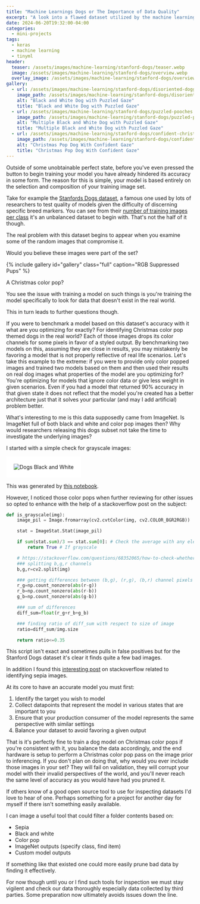 ```yaml
---
title: "Machine Learnings Dogs or The Importance of Data Quality"
excerpt: "A look into a flawed dataset utilized by the machine learning community"
date: 2024-06-20T19:32:00-04:00
categories:
  - mini-projects
tags:
  - keras
  - machine learning
  - tinyml
header:
  teaser: /assets/images/machine-learning/stanford-dogs/teaser.webp
  image: /assets/images/machine-learning/stanford-dogs/overview.webp
  overlay_image: /assets/images/machine-learning/stanford-dogs/overview.webp
gallery:
  - url: /assets/images/machine-learning/stanford-dogs/disoriented-doggo.webp
    image_path: /assets/images/machine-learning/stanford-dogs/disoriented-doggo.webp
    alt: "Black and White Dog with Puzzled Gaze"
    title: "Black and White Dog with Puzzled Gaze"
  - url: /assets/images/machine-learning/stanford-dogs/puzzled-pooches.webp
    image_path: /assets/images/machine-learning/stanford-dogs/puzzled-pooches.webp
    alt: "Multiple Black and White Dog with Puzzled Gaze"
    title: "Multiple Black and White Dog with Puzzled Gaze"
  - url: /assets/images/machine-learning/stanford-dogs/confident-christmas-dog.webp
    image_path: /assets/images/machine-learning/stanford-dogs/confident-christmas-dog.webp
    alt: "Christmas Pop Dog With Confident Gaze"
    title: "Christmas Pop Dog With Confident Gaze"
---
```


Outside of some unobtainable perfect state, before you've even pressed the button to begin training your model you have already hindered its accuracy in some form. The reason for this is simple, your model is based entirely on the selection and composition of your training image set.

Take for example the [Stanfords Dogs dataset](http://vision.stanford.edu/aditya86/ImageNetDogs/), a famous one used by lots of researchers to test quality of models given the difficulty of discerning specific breed markers. You can see from their [number of training images per class](http://vision.stanford.edu/aditya86/ImageNetDogs/bar_graph_full.png) it's an unbalanced dataset to begin with. That's not the half of it though.

The real problem with this dataset begins to appear when you examine some of the random images that compromise it.

Would you believe these images were part of the set?

{% include gallery id="gallery" class="full" caption="RGB Suppressed Pups" %}

A Christmas color pop?

You see the issue with training a model on such things is you're training the model specifically to look for data that doesn't exist in the real world.

This in turn leads to further questions though.

If you were to benchmark a model based on this dataset's accuracy with it what are you optimizing for exactly? For identifying Christmas color pop themed dogs in the real world? Each of those images drops its color channels for some pixels in favor of a styled output. By benchmarking two models on this, assuming they are close in results, you may mistakenly be favoring a model that is not properly reflective of real life scenarios. Let's take this example to the extreme: if you were to provide only color popped images and trained two models based on them and then used their results on real dog images what properties of the model are you optimizing for? You're optimizing for models that ignore color data or give less weight in given scenarios. Even if you had a model that returned 90% accuracy in that given state it does not reflect that the model you're created has a better architecture just that it solves your particular (and may I add artificial) problem better.

What's interesting to me is this data supposedly came from ImageNet. Is ImageNet full of both black and white and color pop images then? Why would researchers releasing this dogs subset not take the time to investigate the underlying images?

I started with a simple check for grayscale images:

<img src="{{ site.url }}{{ site.baseurl }}/assets/images/machine-learning/stanford-dogs/black-and-white-dogs.webp" alt="Dogs Black and White" style="padding: 20px; background-color: #FFF;">

This was generated by [this notebook](https://github.com/Timo614/machine-learning/blob/main/stanford_dogs_b_and_w.ipynb).

However, I noticed those color pops when further reviewing for other issues so opted to enhance with the help of a stackoverflow post on the subject:
```py
def is_grayscale(img):    
    image_pil = Image.fromarray(cv2.cvtColor(img, cv2.COLOR_BGR2RGB))

    stat = ImageStat.Stat(image_pil)

    if sum(stat.sum)/3 == stat.sum[0]: # Check the average with any element value
        return True # If grayscale

    # https://stackoverflow.com/questions/68352065/how-to-check-whether-a-jpeg-image-is-color-or-grayscale-using-only-python-pil
    ### splitting b,g,r channels
    b,g,r=cv2.split(img)

    ### getting differences between (b,g), (r,g), (b,r) channel pixels
    r_g=np.count_nonzero(abs(r-g))
    r_b=np.count_nonzero(abs(r-b))
    g_b=np.count_nonzero(abs(g-b))

    ### sum of differences
    diff_sum=float(r_g+r_b+g_b)

    ### finding ratio of diff_sum with respect to size of image
    ratio=diff_sum/img.size

    return ratio<=0.35
```

This script isn't exact and sometimes pulls in false positives but for the Stanford Dogs dataset it's clear it finds quite a few bad images.

In addition I found this [interesting post](https://stackoverflow.com/a/59891711) on stackoverflow related to identifying sepia images.

At its core to have an accurate model you must first:
1. Identify the target you wish to model
2. Collect datapoints that represent the model in various states that are important to you
3. Ensure that your production consumer of the model represents the same perspective with similar settings
4. Balance your dataset to avoid favoring a given output

That is it's perfectly fine to train a dog model on Christmas color pops if you're consistent with it, you balance the data accordingly, and the end hardware is setup to perform a Christmas color pop pass on the image prior to inferencing. If you don't plan on doing that, why would you ever include those images in your set? They will fail on validation, they will corrupt your model with their invalid perspectives of the world, and you'll never reach the same level of accuracy as you would have had you pruned it.

If others know of a good open source tool to use for inspecting datasets I'd love to hear of one. Perhaps something for a project for another day for myself if there isn't something easily available. 

I can image a useful tool that could filter a folder contents based on:
- Sepia
- Black and white
- Color pop
- ImageNet outputs (specify class, find item)
- Custom model outputs

If something like that existed one could more easily prune bad data by finding it effectively. 

For now though until you or I find such tools for inspection we must stay vigilent and check our data thoroughly especially data collected by third parties. Some preparation now ultimately avoids issues down the line.